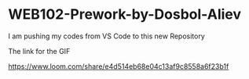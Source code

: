 # WEB102-Prework-by-Dosbol-Aliev
I am pushing my codes from VS Code to this new Repository

The link for the GIF

https://www.loom.com/share/e4d514eb68e04c13af9c8558a6f23b1f
